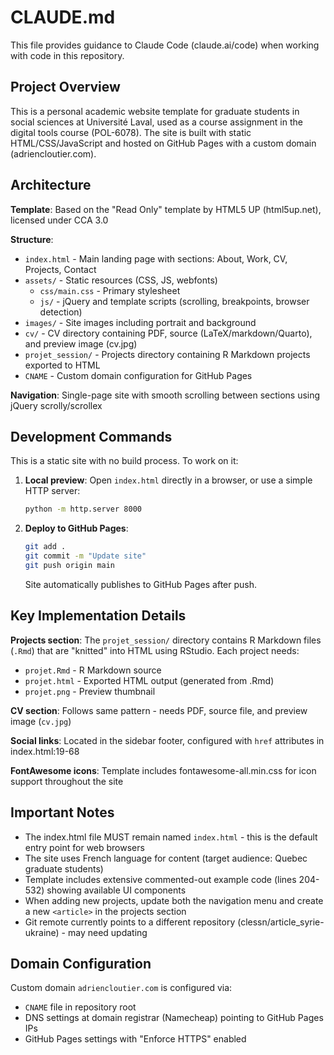 # CLAUDE.md

This file provides guidance to Claude Code (claude.ai/code) when working with code in this repository.

## Project Overview

This is a personal academic website template for graduate students in social sciences at Université Laval, used as a course assignment in the digital tools course (POL-6078). The site is built with static HTML/CSS/JavaScript and hosted on GitHub Pages with a custom domain (adriencloutier.com).

## Architecture

**Template**: Based on the "Read Only" template by HTML5 UP (html5up.net), licensed under CCA 3.0

**Structure**:
- `index.html` - Main landing page with sections: About, Work, CV, Projects, Contact
- `assets/` - Static resources (CSS, JS, webfonts)
  - `css/main.css` - Primary stylesheet
  - `js/` - jQuery and template scripts (scrolling, breakpoints, browser detection)
- `images/` - Site images including portrait and background
- `cv/` - CV directory containing PDF, source (LaTeX/markdown/Quarto), and preview image (cv.jpg)
- `projet_session/` - Projects directory containing R Markdown projects exported to HTML
- `CNAME` - Custom domain configuration for GitHub Pages

**Navigation**: Single-page site with smooth scrolling between sections using jQuery scrolly/scrollex

## Development Commands

This is a static site with no build process. To work on it:

1. **Local preview**: Open `index.html` directly in a browser, or use a simple HTTP server:
   ```bash
   python -m http.server 8000
   ```

2. **Deploy to GitHub Pages**:
   ```bash
   git add .
   git commit -m "Update site"
   git push origin main
   ```
   Site automatically publishes to GitHub Pages after push.

## Key Implementation Details

**Projects section**: The `projet_session/` directory contains R Markdown files (`.Rmd`) that are "knitted" into HTML using RStudio. Each project needs:
- `projet.Rmd` - R Markdown source
- `projet.html` - Exported HTML output (generated from .Rmd)
- `projet.png` - Preview thumbnail

**CV section**: Follows same pattern - needs PDF, source file, and preview image (`cv.jpg`)

**Social links**: Located in the sidebar footer, configured with `href` attributes in index.html:19-68

**FontAwesome icons**: Template includes fontawesome-all.min.css for icon support throughout the site

## Important Notes

- The index.html file MUST remain named `index.html` - this is the default entry point for web browsers
- The site uses French language for content (target audience: Quebec graduate students)
- Template includes extensive commented-out example code (lines 204-532) showing available UI components
- When adding new projects, update both the navigation menu and create a new `<article>` in the projects section
- Git remote currently points to a different repository (clessn/article_syrie-ukraine) - may need updating

## Domain Configuration

Custom domain `adriencloutier.com` is configured via:
- `CNAME` file in repository root
- DNS settings at domain registrar (Namecheap) pointing to GitHub Pages IPs
- GitHub Pages settings with "Enforce HTTPS" enabled
